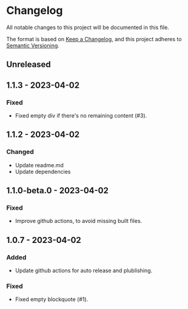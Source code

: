 # Changelog
All notable changes to this project will be documented in this file.

The format is based on [Keep a Changelog](https://keepachangelog.com/en/1.0.0/),
and this project adheres to [Semantic Versioning](https://semver.org/spec/v2.0.0.html).

## Unreleased

## 1.1.3 - 2023-04-02
### Fixed
- Fixed empty div if there's no remaining content (#3).

## 1.1.2 - 2023-04-02
### Changed
- Update readme.md
- Update dependencies

## 1.1.0-beta.0 - 2023-04-02
### Fixed
- Improve github actions, to avoid missing built files.

## 1.0.7 - 2023-04-02
### Added
- Update github actions for auto release and plublishing.

### Fixed
- Fixed empty blockquote (#1).
